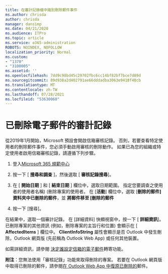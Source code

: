 ```yaml
---
title: 在審計記錄檔中識別刪除郵件事件
ms.author: chrisda
author: chrisda
manager: dansimp
ms.date: 04/21/2020
ms.audience: ITPro
ms.topic: article
ms.service: o365-administration
ROBOTS: NOINDEX, NOFOLLOW
localization_priority: Normal
ms.custom:
- "1370"
- "3100005"
ms.assetid: ''
ms.openlocfilehash: 7dd9c98bd45c29702fbc6cc14bf82bf7bce7d89d
ms.sourcegitcommit: 89d938a2d402791ae66dddadba3063e9418f48cb
ms.translationtype: MT
ms.contentlocale: zh-TW
ms.lasthandoff: 07/28/2021
ms.locfileid: "53630060"
---
```

# <a name="audit-logs-for-deleted-email-messages"></a>已刪除電子郵件的審計記錄

從2019年1月開始，Microsoft 預設會開啟信箱審核記錄。 否則，若要查看特定使用者的刪除郵件事件，您必須手動啟用審核的刪除動作。 如果已為您的組織或特定使用者啟用信箱審核記錄，請遵循下列步驟。

1. 登入[Microsoft 365 規範中心](https://protection.office.com/)

2. 按一下 [ **搜尋和調查** ]，然後選取 [ **審核記錄搜尋**]。

3. 在 [ **開始日期** ] 和 [ **結束日期** ] 欄位中，選取日期範圍。 指定您要調查之使用者的使用者名稱)  (刪除專案的使用者。 在 [**活動**] 欄位中，選取 [**刪除的郵件] 資料夾中已刪除的郵件**，並 **將郵件移至 [刪除的郵件**

4. 按一下 [搜尋]。

在結果中，選取一個審計記錄。 在 [詳細資料] 快顯視窗中，按一下 [ **詳細資訊**]。 已刪除專案的其他資訊 (例如，刪除專案的主旨行和位置) 會顯示在 [ **AffectedItems** ] 欄位中。 **ClientInfoString** 屬性會顯示是否 Outlook 中發生刪除，Outlook 網頁版 (先前稱為 Outlook Web App) 或任何其他裝置。

如需詳細資訊，請參閱 [決定誰設定信箱的電子郵件](/microsoft-365/compliance/auditing-troubleshooting-scenarios#determine-if-a-user-deleted-email-items)轉寄功能。

**附注**：您無法使用「審核記錄」功能來取得刪除的專案。 若要在 Outlook 網頁版中取得已刪除的郵件，請參閱[在 Outlook Web App 中復原已刪除的](https://support.office.com/article/C3D8FC15-EEEF-4F1C-81DF-E27964B7EDD4)郵件。
